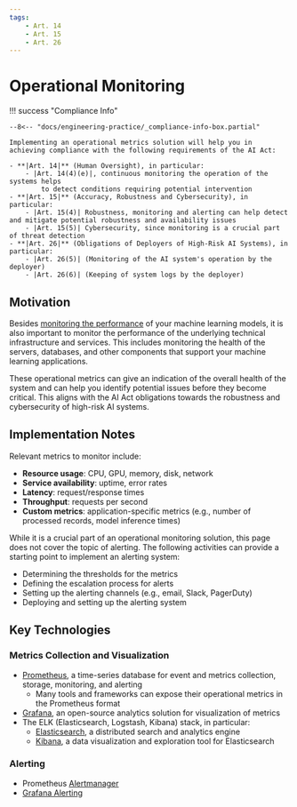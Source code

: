 ```yaml
---
tags:
    - Art. 14
    - Art. 15
    - Art. 26
---
```


# Operational Monitoring

!!! success "Compliance Info"

    --8<-- "docs/engineering-practice/_compliance-info-box.partial"

    Implementing an operational metrics solution will help you in achieving compliance with the following requirements of the AI Act:

    - **|Art. 14|** (Human Oversight), in particular:
        - |Art. 14(4)(e)|, continuous monitoring the operation of the systems helps
            to detect conditions requiring potential intervention
    - **|Art. 15|** (Accuracy, Robustness and Cybersecurity), in particular:
        - |Art. 15(4)| Robustness, monitoring and alerting can help detect and mitigate potential robustness and availability issues
        - |Art. 15(5)| Cybersecurity, since monitoring is a crucial part of threat detection
    - **|Art. 26|** (Obligations of Deployers of High-Risk AI Systems), in particular:
        - |Art. 26(5)| (Monitoring of the AI system's operation by the deployer)
        - |Art. 26(6)| (Keeping of system logs by the deployer)

## Motivation

Besides [monitoring the performance](model-monitoring.md) of your machine learning models, it is also important to monitor the performance of the underlying technical infrastructure and services.
This includes monitoring the health of the servers, databases, and other components that support your machine learning applications.

These operational metrics can give an indication of the overall health of the system and can help you identify potential issues before they become critical.
This aligns with the AI Act obligations towards the robustness and cybersecurity of high-risk AI systems.

## Implementation Notes

Relevant metrics to monitor include:

-   **Resource usage**: CPU, GPU, memory, disk, network
-   **Service availability**: uptime, error rates
-   **Latency**: request/response times
-   **Throughput**: requests per second
-   **Custom metrics**: application-specific metrics (e.g., number of processed records, model inference times)

While it is a crucial part of an operational monitoring solution, this page does not cover the topic of alerting.
The following activities can provide a starting point to implement an alerting system:

-   Determining the thresholds for the metrics
-   Defining the escalation process for alerts
-   Setting up the alerting channels (e.g., email, Slack, PagerDuty)
-   Deploying and setting up the alerting system

## Key Technologies

### Metrics Collection and Visualization

-   [Prometheus](https://prometheus.io/), a time-series database for event and metrics collection, storage, monitoring, and alerting
    -   Many tools and frameworks can expose their operational metrics in the Prometheus format
-   [Grafana](https://grafana.com/oss/grafana/), an open-source analytics solution for visualization of metrics
-   The ELK (Elasticsearch, Logstash, Kibana) stack, in particular:
    -   [Elasticsearch](https://www.elastic.co/what-is/elasticsearch), a distributed search and analytics engine
    -   [Kibana](https://www.elastic.co/what-is/kibana), a data visualization and exploration tool for Elasticsearch

### Alerting

-   Prometheus [Alertmanager](https://prometheus.io/docs/alerting/alertmanager/)
-   [Grafana Alerting](https://grafana.com/docs/grafana/latest/alerting/)

